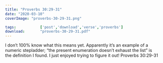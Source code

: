 ```yaml
---
title: "Proverbs 30:29-31"
date: "2020-03-10"
coverImage: "proverbs-30-29-31.png"

tags:           ['post','download','verse','proverbs']
download:       "proverbs-30-29-31.pdf"
---
```


I don’t 100% know what this means yet. Apparently it’s an example of a numeric stepladder; “the present enumeration doesn’t exhaust the list” is the definition I found. I just enjoyed trying to figure it out! Proverbs 30:29-31
